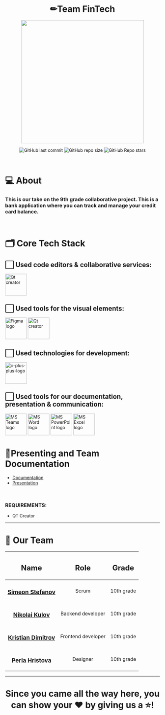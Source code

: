 <h1 align="center">✏Team FinTech</h1>
<p align="center">
  <img src="https://cdn.discordapp.com/attachments/1147668800003637330/1232908425508163685/logo-removebg-preview.png?ex=662b2af2&is=6629d972&hm=4ed00b7bf81c4481a1a64504704179f2d01309ba66d11607038df36c896ae574&" width="400">
</p>
<p align="center">
<img alt="GitHub last commit" src="https://img.shields.io/github/last-commit/https%3A%2F%2Fgithub.com%2Fcodingburgas%2Ffinance-challenge-fintech">
<img alt="GitHub repo size" src="https://img.shields.io/github/repo-size/codingburgas/finance-challenge-fintech">
<img alt="GitHub Repo stars" src="https://img.shields.io/github/stars/codingburgas/finance-challenge-fintech">
</p>
<br>

# 💻 About
### This is our take on the 9th grade collaborative project. This is a bank application where you can track and manage your credit card balance.







</p>
<p align="center">


<br>

# 🗂️ Core Tech Stack

## ⬜ Used code editors & collaborative services:

<p align="left" gap="10px">
  <a href="https://www.qt.io/"><img src="https://upload.wikimedia.org/wikipedia/commons/thumb/0/0b/Qt_logo_2016.svg/2560px-Qt_logo_2016.svg.png" alt="Qt creator" width=70px /></a>
</p>

## ⬜ Used tools for the visual elements:

<p align="left" gap="10px">
  <a href="https://www.figma.com/"><img src="https://img.icons8.com/color/344/figma--v1.png" alt="Figma logo" width=70px/></a>
  <a href="https://www.qt.io/"><img src="https://upload.wikimedia.org/wikipedia/commons/thumb/0/0b/Qt_logo_2016.svg/2560px-Qt_logo_2016.svg.png" alt="Qt creator" width=70px /></a>
</p>

## ⬜ Used technologies for development:
<p align="left gap="10px">
    <a href="https://cplusplus.com/"><img width=70px src="https://img.icons8.com/fluency/48/c-plus-plus-logo.png" alt="c-plus-plus-logo"/></a>
</p>

## ⬜ Used tools for our documentation, presentation & communication:
<p align="left">
<a href="https://www.microsoft.com/en/microsoft-teams/group-chat-software"><img src="https://img.icons8.com/fluency/48/microsoft-teams-2019.png" alt = "MS Teams logo" width=70px /></a>
<a href="https://www.microsoft.com/en-ww/microsoft-365/word"><img src="https://img.icons8.com/color/48/microsoft-word-2019--v2.png" alt="MS Word logo" width=70px /></a>
<a href="https://www.microsoft.com/en-ww/microsoft-365/powerpoint"><img src="https://img.icons8.com/color/344/ms-powerpoint.png" alt="MS PowerPoint logo" width=70px /></a>
  <a href="https://www.microsoft.com/en-ww/microsoft-365/excel"><img src="https://upload.wikimedia.org/wikipedia/commons/thumb/3/34/Microsoft_Office_Excel_%282019%E2%80%93present%29.svg/1101px-Microsoft_Office_Excel_%282019%E2%80%93present%29.svg.png" alt="MS Excel logo" width=70px /></a>
</p>

# 🌟Presenting and Team Documentation

- [Documentation](https://codingburgas-my.sharepoint.com/:p:/g/personal/ssstefanov22_codingburgas_bg/EXmy5Gj04mRFv_5HBxgxlVUB9WZMxuZNsP1tfzTf3RI10Q?e=vBQxOb)
- [Presentation](https://codingburgas-my.sharepoint.com/:p:/g/personal/ssstefanov22_codingburgas_bg/EXmy5Gj04mRFv_5HBxgxlVUB9WZMxuZNsP1tfzTf3RI10Q?e=vBQxOb)

<br>

### REQUIREMENTS:
- QT Creator

<hr>

# 🧒 Our Team
| <h2>Name</h2> | <h2>Role</h2> | <h2>Grade</h2> |
| :---:   | :---: | :---: |
| <h3><a href = "https://github.com/SSStefanov22">Simeon Stefanov</a></h3> | Scrum  | 10th grade |
| <h3><a href = "https://github.com/NGKulov22">Nikolai Kulov</a></h3> | Backend developer | 10th grade |
| <h3><a href = "https://github.com/KDDimitrov22">Kristian Dimitrov</a></h3> | Frontend developer | 10th grade |
| <h3><a href = "https://github.com/PKHristova22">Perla Hristova</a></h3> |  Designer  | 10th grade |






<hr>

<h1 align="center">
 Since you came all the way here, you can show your ❤ by giving us a ⭐!
</h1>

